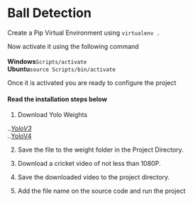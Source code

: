 <h1>Ball Detection</h1>

Create a Pip Virtual Environment using <code>virtualenv .</code>

Now activate it using the following command<br />
<br />
__Windows__<code>Scripts/activate</code><br />
__Ubuntu__<code>source Scripts/bin/activate</code>

Once it is activated you are ready to configure the project

<h4>Read the installation steps below</h4>

1. Download Yolo Weights<br />

..*[YoloV3](https://pjreddie.com/media/files/yolov3.weights)<br />
..*[YoloV4](https://github.com/AlexeyAB/darknet/releases/download/darknet_yolo_v3_optimal/yolov4.weights)

  2. Save the file to the weight folder in the Project Directory.
  
3. Download a cricket video of not less than 1080P.
  
  4. Save the downloaded video to the project directory.
  
  5. Add the file name on the source code and run the project
